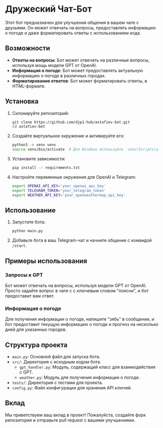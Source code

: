 # Дружеский Чат-Бот

Этот бот предназначен для улучшения общения в вашем чате с друзьями. Он может отвечать на вопросы, предоставлять информацию о погоде и даже форматировать ответы с использованием кода.

## Возможности

- **Ответы на вопросы**: Бот может отвечать на различные вопросы, используя мощь модели GPT от OpenAI.
- **Информация о погоде**: Бот может предоставлять актуальную информацию о погоде в различных городах.
- **Форматирование ответов**: Бот может форматировать ответы, в HTML-формате.

## Установка

1. Склонируйте репозиторий:
    ```bash
    git clone https://github.com/djp1-hub/astafiev-bot.git
    cd astafiev-bot
    ```

2. Создайте виртуальное окружение и активируйте его:
    ```bash
    python3 -m venv venv
    source venv/bin/activate  # Для Windows используйте `venv\Scripts\activate`
    ```

3. Установите зависимости:
    ```bash
    pip install -r requirements.txt
    ```

4. Настройте переменные окружения для OpenAI и Telegram:
    ```bash
    export OPENAI_API_KEY='your_openai_api_key'
    export TELEGRAM_TOKEN='your_telegram_token'
    export WEATHER_API_KEY='your_openweathermap_api_key'
    ```

## Использование

1. Запустите бота:
    ```bash
    python main.py
    ```

2. Добавьте бота в ваш Telegram-чат и начните общение с командой `/start`.

## Примеры использования

### Запросы к GPT

Бот может отвечать на вопросы, используя модели GPT от OpenAI. Просто задайте вопрос в чате c с ключевым словом "поясни", и бот предоставит вам ответ.

### Информация о погоде

Для получения информации о погоде, напишите "зябь" в сообщении, и бот предоставит текущую информацию о погоде и прогноз на несколько дней для указанных городов.


## Структура проекта

- `main.py`: Основной файл для запуска бота.
- `src/`: Директория с исходным кодом бота.
    - `gpt_handler.py`: Модуль, содержащий класс для взаимодействия с GPT.
    - `weather.py`: Модуль для получения информации о погоде.
- `tests/`: Директория с тестами для проекта.
- `config.py`: Файл конфигурации для хранения API ключей.

## Вклад

Мы приветствуем ваш вклад в проект! Пожалуйста, создайте форк репозитория и отправьте pull request с вашими улучшениями.
